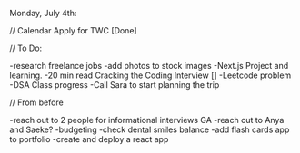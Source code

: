 Monday, July 4th:

// Calendar
Apply for TWC [Done]

// To Do:

-research freelance jobs
-add photos to stock images
-Next.js Project and learning.
-20 min read Cracking the Coding Interview []
-Leetcode problem
-DSA Class progress
-Call Sara to start planning the trip

// From before

-reach out to 2 people for informational interviews GA
-reach out to Anya and Saeke?
-budgeting
-check dental smiles balance
-add flash cards app to portfolio
-create and deploy a react app
